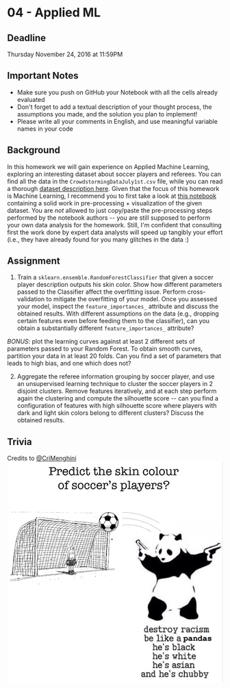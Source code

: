# 04 - Applied ML

## Deadline
Thursday November 24, 2016 at 11:59PM

## Important Notes
* Make sure you push on GitHub your Notebook with all the cells already evaluated
* Don't forget to add a textual description of your thought process, the assumptions you made, and the solution
you plan to implement!
* Please write all your comments in English, and use meaningful variable names in your code

## Background
In this homework we will gain experience on Applied Machine Learning, exploring an interesting dataset about soccer players and referees.
You can find all the data in the `CrowdstormingDataJuly1st.csv` file, while you can read a thorough [dataset description here](DATA.md).
Given that the focus of this homework is Machine Learning, I recommend you to first take a look at [this notebook](http://nbviewer.jupyter.org/github/mathewzilla/redcard/blob/master/Crowdstorming_visualisation.ipynb)
containing a solid work in pre-processing + visualization of the given dataset. You are *not* allowed to just copy/paste the pre-processing steps
performed by the notebook authors -- you are still supposed to perform your own data analysis for the homework. Still, I'm confident that consulting first
the work done by expert data analysts will speed up tangibly your effort (i.e., they have already found for you many glitches in the data :)


## Assignment
1. Train a `sklearn.ensemble.RandomForestClassifier` that given a soccer player description outputs his skin color. Show how different parameters 
passed to the Classifier affect the overfitting issue. Perform cross-validation to mitigate the overfitting of your model. Once you assessed your model,
inspect the `feature_importances_` attribute and discuss the obtained results. With different assumptions on the data (e.g., dropping certain features even
before feeding them to the classifier), can you obtain a substantially different `feature_importances_` attribute?

  *BONUS*: plot the learning curves against at least 2 different sets of parameters passed to your Random Forest. To obtain smooth curves, partition
your data in at least 20 folds. Can you find a set of parameters that leads to high bias, and one which does not?

2. Aggregate the referee information grouping by soccer player, and use an unsupervised learning technique to cluster the soccer players in 2 disjoint
clusters. Remove features iteratively, and at each step perform again the clustering and compute the silhouette score -- can you find a configuration of features with high silhouette
score where players with dark and light skin colors belong to different clusters? Discuss the obtained results.

## Trivia
Credits to [@CriMenghini](https://github.com/CriMenghini)
![](panda.png?raw=true)
